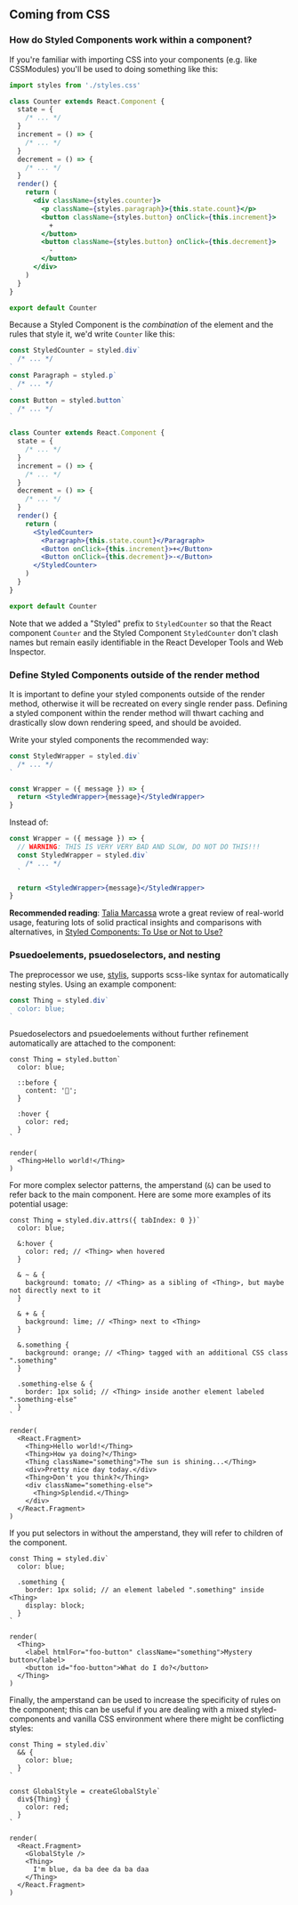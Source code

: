 ## Coming from CSS

### How do Styled Components work within a component?

If you're familiar with importing CSS into your components (e.g. like CSSModules)
you'll be used to doing something like this:

```jsx
import styles from './styles.css'

class Counter extends React.Component {
  state = {
    /* ... */
  }
  increment = () => {
    /* ... */
  }
  decrement = () => {
    /* ... */
  }
  render() {
    return (
      <div className={styles.counter}>
        <p className={styles.paragraph}>{this.state.count}</p>
        <button className={styles.button} onClick={this.increment}>
          +
        </button>
        <button className={styles.button} onClick={this.decrement}>
          -
        </button>
      </div>
    )
  }
}

export default Counter
```

Because a Styled Component is the _combination_ of the element and the rules
that style it, we'd write `Counter` like this:

```jsx
const StyledCounter = styled.div`
  /* ... */
`
const Paragraph = styled.p`
  /* ... */
`
const Button = styled.button`
  /* ... */
`

class Counter extends React.Component {
  state = {
    /* ... */
  }
  increment = () => {
    /* ... */
  }
  decrement = () => {
    /* ... */
  }
  render() {
    return (
      <StyledCounter>
        <Paragraph>{this.state.count}</Paragraph>
        <Button onClick={this.increment}>+</Button>
        <Button onClick={this.decrement}>-</Button>
      </StyledCounter>
    )
  }
}

export default Counter
```

Note that we added a "Styled" prefix to `StyledCounter` so that the React
component `Counter` and the Styled Component `StyledCounter`
don't clash names but remain easily identifiable in the React Developer
Tools and Web Inspector.

### Define Styled Components outside of the render method

It is important to define your styled components outside of the render method,
otherwise it will be recreated on every single render pass.
Defining a styled component within the render method will thwart caching and
drastically slow down rendering speed, and should be avoided.

Write your styled components the recommended way:

```jsx
const StyledWrapper = styled.div`
  /* ... */
`

const Wrapper = ({ message }) => {
  return <StyledWrapper>{message}</StyledWrapper>
}
```

Instead of:

```jsx
const Wrapper = ({ message }) => {
  // WARNING: THIS IS VERY VERY BAD AND SLOW, DO NOT DO THIS!!!
  const StyledWrapper = styled.div`
    /* ... */
  `

  return <StyledWrapper>{message}</StyledWrapper>
}
```

**Recommended reading**: [Talia Marcassa](https://twitter.com/talialongname)
wrote a great review of real-world usage, featuring lots of solid practical insights
and comparisons with alternatives, in [Styled Components: To Use or Not to Use?](https://medium.com/building-crowdriff/styled-components-to-use-or-not-to-use-a6bb4a7ffc21)

### Psuedoelements, psuedoselectors, and nesting

The preprocessor we use, [stylis](https://github.com/thysultan/stylis.js), supports scss-like syntax for automatically nesting styles. Using an example component:

```jsx
const Thing = styled.div`
  color: blue;
`
```

Psuedoselectors and psuedoelements without further refinement automatically are attached to the component:

```react
const Thing = styled.button`
  color: blue;

  ::before {
    content: '🚀';
  }

  :hover {
    color: red;
  }
`

render(
  <Thing>Hello world!</Thing>
)
```

For more complex selector patterns, the amperstand (`&`) can be used to refer back to the main component. Here are some more examples of its potential usage:

```react
const Thing = styled.div.attrs({ tabIndex: 0 })`
  color: blue;

  &:hover {
    color: red; // <Thing> when hovered
  }

  & ~ & {
    background: tomato; // <Thing> as a sibling of <Thing>, but maybe not directly next to it
  }

  & + & {
    background: lime; // <Thing> next to <Thing>
  }

  &.something {
    background: orange; // <Thing> tagged with an additional CSS class ".something"
  }

  .something-else & {
    border: 1px solid; // <Thing> inside another element labeled ".something-else"
  }
`

render(
  <React.Fragment>
    <Thing>Hello world!</Thing>
    <Thing>How ya doing?</Thing>
    <Thing className="something">The sun is shining...</Thing>
    <div>Pretty nice day today.</div>
    <Thing>Don't you think?</Thing>
    <div className="something-else">
      <Thing>Splendid.</Thing>
    </div>
  </React.Fragment>
)
```

If you put selectors in without the amperstand, they will refer to children of the component.

```react
const Thing = styled.div`
  color: blue;

  .something {
    border: 1px solid; // an element labeled ".something" inside <Thing>
    display: block;
  }
`

render(
  <Thing>
    <label htmlFor="foo-button" className="something">Mystery button</label>
    <button id="foo-button">What do I do?</button>
  </Thing>
)
```

Finally, the amperstand can be used to increase the specificity of rules on the component; this can be useful if you are dealing with a mixed styled-components and vanilla CSS environment where there might be conflicting styles:

```react
const Thing = styled.div`
  && {
    color: blue;
  }
`

const GlobalStyle = createGlobalStyle`
  div${Thing} {
    color: red;
  }
`

render(
  <React.Fragment>
    <GlobalStyle />
    <Thing>
      I'm blue, da ba dee da ba daa
    </Thing>
  </React.Fragment>
)
```
